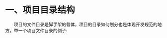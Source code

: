 # 一、项目目录结构
&emsp;&emsp;项目的文件目录是脚手架的载体，项目的目录如何划分也是体现开发规范的地方。举一个项目文件目录的例子:

```├── README.md├── cfg├── design├── dist├── karma.conf.js├── node_modules├── package.json├── scripts├── server.js├── src├── test└── webpack.config.js
```